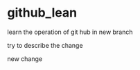 # github_lean 

learn the operation of git hub in new branch 

try to describe the change 

new change
